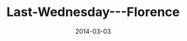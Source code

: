 ---
layout: music 
title: "Last-Wednesday---Florence"
series: "Heavyweights 2"
date: 2014-03-03 
description: "Florence"
audio: "http://www.crossroads.net/players/media/hq/022614-lw-florence.mp3"
audio-duration: "28:07"
src: "http://www.crossroads.net/players/media/mediumHz/"
---